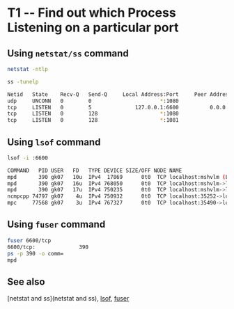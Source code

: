 
# T1 -- Find out which Process Listening on a particular port

## Using `netstat/ss` command

```sh
netstat -ntlp

ss -tunelp

Netid   State    Recv-Q   Send-Q     Local Address:Port     Peer Address:Port   Process
udp     UNCONN   0        0                      *:1080                *:*       ino:14099 sk:1 v6only:0 <->
tcp     LISTEN   0        5              127.0.0.1:6600          0.0.0.0:*       users:(("mpd",pid=390,fd=10)) uid:974 ino:17869 sk:2 <->
tcp     LISTEN   0        128                    *:1080                *:*       ino:14097 sk:3 v6only:0 <->
tcp     LISTEN   0        128                    *:1081                *:*       ino:14095 sk:4 v6only:0 <->
```

## Using `lsof` command

```sh
lsof -i :6600

COMMAND   PID USER   FD   TYPE DEVICE SIZE/OFF NODE NAME
mpd       390 gk07   10u  IPv4  17869      0t0  TCP localhost:mshvlm (LISTEN)
mpd       390 gk07   16u  IPv4 768050      0t0  TCP localhost:mshvlm->localhost:35490 (ESTABLISHED)
mpd       390 gk07   17u  IPv4 750235      0t0  TCP localhost:mshvlm->localhost:35252 (ESTABLISHED)
ncmpcpp 74797 gk07    4u  IPv4 750932      0t0  TCP localhost:35252->localhost:mshvlm (ESTABLISHED)
mpc     77568 gk07    3u  IPv4 767327      0t0  TCP localhost:35490->localhost:mshvlm (ESTABLISHED)
```

## Using `fuser` command

```sh
fuser 6600/tcp
6600/tcp:              390
ps -p 390 -o comm=
mpd
```

## See also

[netstat and ss](netstat and ss), [lsof](lsof), [fuser](fuser)

